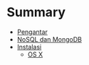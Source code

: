 # Summary

* [Pengantar](README.md)
* [NoSQL dan MongoDB](nosql_dan_mongodb.md)
* [Instalasi](2.instalasi.md)
   * [OS X](2.1.os_x.md)


